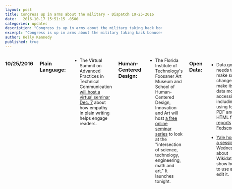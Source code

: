 ```yaml
---
layout: post
title: Congress up in arms about the military - Dispatch 10-25-2016
date:   2016-10-17 15:51:15 -0500
categories: updates
description: "Congress is up in arms about the military taking back bonuses given to California Guardsmen.."
excerpt: "Congress is up in arms about the military taking back bonuses given to California Guardsmen, but they’ve known it was coming for two years..."
author: Kelly Kennedy
published: true
---
```

<div class="row">
<div class="small-12 medium-9 medium-centered columns" markdown="1">

### 10/25/2016

### Plain Language:

- The Virtual Summit on Advanced Practices in Technical Communication [will host a virtual seminar Dec. 7](https://www.brighttalk.com/webcast/9273/226669) about how empathy in plain writing helps engage readers.

### Human-Centered Design:

- The Florida Institute of Technology's Foosaner Art Museum and School of Human-Centered Design, Innovation and Art will host [a free online seminar series](http://newsroom.fit.edu/2016/10/19/florida-tech-launches-steam-seminar-series-oct-25/) to look at the "intersection of science, technology, engineering, math and art." It launches tonight.

### Open Data:

- Data.gov needs to make some changes to make its data more accessible, including using fewer PDF and HTML files, [reports Fedscoop](http://fedscoop.com/what-is-data-govs-usefulness-and-its-future). 

- [Yale hosts a session](http://calendar.yale.edu/cal/library/month/20161022/All/CAL-2c9cb3cc-575a8f8b-0157-66a82046-00000c7fbedework@yale.edu/) Wednesday about Wikidata to show how to use and edit it.

### Open Government:

- After starting with about 20 police departments, [the Sunlight Foundation says](http://sunlightfoundation.com/blog/2016/10/24/from-anchorage-to-little-rock-cities-commit-to-opening-up-police-data/) more than 100 are now releasing their data to see how they can improve policing efforts.

### Vet Politics:

- Enlisted men favored Donald Trump in the election in [recent Military Times polls](http://www.militarytimes.com/articles/second-military-times-ivmf-poll-results?utm_source=3DSailthru&utm_medium=3Demail&utm_campaign=3DMil%20EBB%2010.20.16&utm_term=3DEditorial%20-%20Military%20-%20Early%20Bird%20Brief), while officers and military women favor Hillary Clinton.

- And [The Associated Press lays out](http://www.stripes.com/news/us/when-it-comes-to-veterans-issues-trump-and-clinton-offer-different-approaches-1.435623?utm_source=3DSailthru&utm_medium=3Demail&utm_campaign=3DEarly%20Bird%20Brief%2010.25.2016&utm_term=3DEditorial%20-%20Military%20-%20Early%20Bird%20Brief) how Clinton and Trump differ in their approaches to Veterans: Trump wants to privatize VA, and Clinton says she's against privatization.

- Congress is up in arms about the military taking back bonuses given to California Guardsmen, but they've known it was coming for two years, [reports the L.A. Times](http://www.latimes.com/nation/la-na-bonus-guard-20161024-snap-story.html?utm_source=3DSailthru&utm_medium=3Demail&utm_campaign=3DEarly%20Bird%20Brief%2010.25.2016&utm_term=3DEditorial%20-%20Military%20-%20Early%20Bird%20Brief). The backstory on that is [here](http://www.latimes.com/nation/la-na-national-guard-bonus-20161020-snap-story.html?utm_source=3DSailthru&utm_medium=3Demail&utm_campaign=3DEarly%20Bird%20Brief%2010.24.2016&utm_term=3DEditorial%20-%20Military%20-%20Early%20Bird%20Brief). 

### What we're reading:

- [Smithsonian magazine explains](http://www.smithsonianmag.com/smart-news/how-poppy-came-symbolize-world-war-i-180960836/?utm_source=3Dsmithsoniandaily&utm_medium=3Demail&utm_campaign=3D20161020-daily-responsive&spMailingID=3D26848462&spUserID=3DNzY1Mjc0MDIxNzES1&spJobID=3D903654555&spReportId=3DOTAzNjU0NTU1S0) why people use red poppies to symbolize those who died in war. Hint: Poppy seeds need light to grow, and they can lay dormant for years. But when you disturb the soil...

- [The Poynter Institute explains, in three bullets, how](http://www.poynter.org/2016/3-ways-to-find-and-fix-mistakes-in-your-writing/434968/) to avoid mistakes in writing. Ooh! Ooh! "Don't multitask."

- So busy learning...[Maqtoob lists 44 websites](https://entrepreneurs.maqtoob.com/44-new-cool-websites-and-apps-to-learn-something-new-7b82beab1139#.wzyuxol7b) and apps that offer classes or ways to remember stuff.
